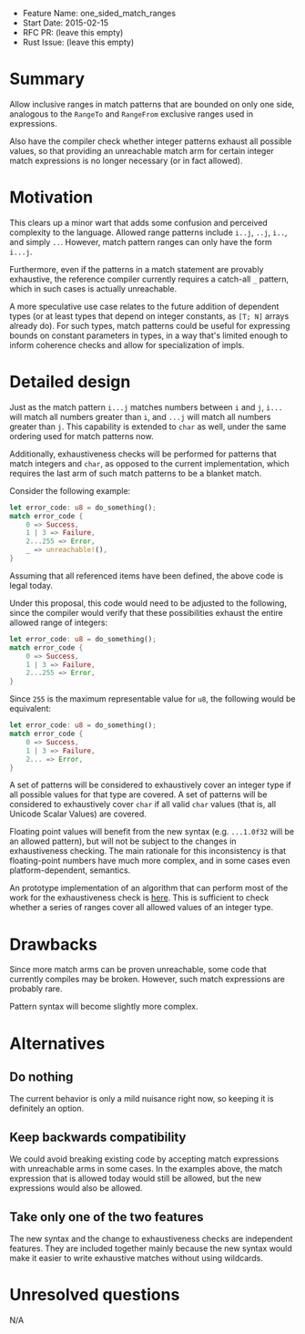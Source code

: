 - Feature Name: one_sided_match_ranges
- Start Date: 2015-02-15
- RFC PR: (leave this empty)
- Rust Issue: (leave this empty)

# Summary

Allow inclusive ranges in match patterns that are bounded on only one side,
analogous to the `RangeTo` and `RangeFrom` exclusive ranges used in expressions.

Also have the compiler check whether integer patterns exhaust all possible
values, so that providing an unreachable match arm for certain integer match
expressions is no longer necessary (or in fact allowed).

# Motivation

This clears up a minor wart that adds some confusion and perceived complexity to
the language. Allowed range patterns include `i..j`, `..j`, `i..`, and simply
`..`.  However, match pattern ranges can only have the form `i...j`.

Furthermore, even if the patterns in a match statement are provably exhaustive,
the reference compiler currently requires a catch-all `_` pattern, which in
such cases is actually unreachable.

A more speculative use case relates to the future addition of dependent types
(or at least types that depend on integer constants, as `[T; N]` arrays already
do). For such types, match patterns could be useful for expressing bounds on
constant parameters in types, in a way that's limited enough to inform coherence
checks and allow for specialization of impls.

# Detailed design

Just as the match pattern `i...j` matches numbers between `i` and `j`, `i...`
will match all numbers greater than `i`, and `...j` will match all numbers
greater than `j`. This capability is extended to `char` as well, under the same
ordering used for match patterns now.

Additionally, exhaustiveness checks will be performed for patterns that match
integers and `char`, as opposed to the current implementation, which requires
the last arm of such match patterns to be a blanket match.

Consider the following example:

```rust
let error_code: u8 = do_something();
match error_code {
    0 => Success,
    1 | 3 => Failure,
    2...255 => Error,
    _ => unreachable!(),
}
```

Assuming that all referenced items have been defined, the above code is legal
today.

Under this proposal, this code would need to be adjusted to the following, since
the compiler would verify that these possibilities exhaust the entire allowed
range of integers:

```rust
let error_code: u8 = do_something();
match error_code {
    0 => Success,
    1 | 3 => Failure,
    2...255 => Error,
}
```

Since `255` is the maximum representable value for `u8`, the following would be
equivalent:

```rust
let error_code: u8 = do_something();
match error_code {
    0 => Success,
    1 | 3 => Failure,
    2... => Error,
}
```

A set of patterns will be considered to exhaustively cover an integer type if
all possible values for that type are covered. A set of patterns will be
considered to exhaustively cover `char` if all valid `char` values (that is, all
Unicode Scalar Values) are covered.

Floating point values will benefit from the new syntax (e.g. `...1.0f32` will be
an allowed pattern), but will not be subject to the changes in exhaustiveness
checking.  The main rationale for this inconsistency is that floating-point
numbers have much more complex, and in some cases even platform-dependent,
semantics.

An prototype implementation of an algorithm that can perform most of the work
for the exhaustiveness check is
[here](https://github.com/quantheory/int_range_check). This is sufficient to
check whether a series of ranges cover all allowed values of an integer type.

# Drawbacks

Since more match arms can be proven unreachable, some code that currently
compiles may be broken. However, such match expressions are probably rare.

Pattern syntax will become slightly more complex.

# Alternatives

## Do nothing

The current behavior is only a mild nuisance right now, so keeping it is
definitely an option.

## Keep backwards compatibility

We could avoid breaking existing code by accepting match expressions with
unreachable arms in some cases. In the examples above, the match expression that
is allowed today would still be allowed, but the new expressions would also be
allowed.

## Take only one of the two features

The new syntax and the change to exhaustiveness checks are independent
features. They are included together mainly because the new syntax would make it
easier to write exhaustive matches without using wildcards.

# Unresolved questions

N/A
